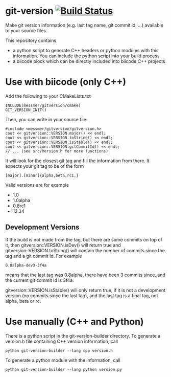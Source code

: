 # git-version [![Build Status](https://travis-ci.org/smessmer/gitversion.svg?branch=master)](https://travis-ci.org/smessmer/gitversion)
Make git version information (e.g. last tag name, git commit id, ...) available to your source files.

This repository contains
  - a python script to generate C++ headers or python modules with this information. You can include the python script into your build process
  - a biicode block which can be directly included into biicode C++ projects


Use with biicode (only C++)
================

Add the following to your CMakeLists.txt

    INCLUDE(messmer/gitversion/cmake)
    GIT_VERSION_INIT()

Then, you can write in your source file:

    #include <messmer/gitversion/gitversion.h>
    cout << gitversion::VERSION.major() << endl;
    cout << gitversion::VERSION.toString() << endl;
    cout << gitversion::VERSION.isStable() << endl;
    cout << gitversion::VERSION.gitCommitId() << endl;
    // ... (see src/Version.h for more functions)

It will look for the closest git tag and fill the information from there.
It expects your git tag to be of the form

    [major].[minor]{alpha,beta,rc1,}

Valid versions are for example

  - 1.0
  - 1.0alpha
  - 0.8rc1
  - 12.34

Development Versions
-------------------

If the build is not made from the tag, but there are some commits on top of it, then gitversion::VERSION.isDev() will return true and gitversion::VERSION.toString() will contain the number of commits since the tag and a git commit id.
For example

    0.8alpha-dev3-3f4a

means that the last tag was 0.8alpha, there have been 3 commits since, and the current git commit id is 3f4a.

gitversion::VERSION.isStable() will only return true, if it is not a development version (no commits since the last tag), and the last tag is a final tag, not alpha, beta or rc.


Use manually (C++ and Python)
================

There is a python script in the git-version-builder directory.
To generate a version.h file containing C++ version information, call

    python git-version-builder --lang cpp version.h

To generate a python module with the information, call

    python git-version-builder --lang python version.py
